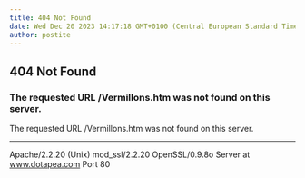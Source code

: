 ```yaml
---
title: 404 Not Found
date: Wed Dec 20 2023 14:17:18 GMT+0100 (Central European Standard Time)
author: postite
---
```


## 404 Not Found
### The requested URL /Vermillons.htm was not found on this server.
 The requested URL /Vermillons.htm was not found on this server.

* * *

Apache/2.2.20 (Unix) mod\_ssl/2.2.20 OpenSSL/0.9.8o Server at www.dotapea.com Port 80